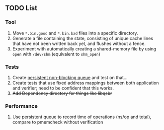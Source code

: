 ## TODO List

### Tool

1. Move `*.bin.good` and `*.bin.bad` files into a specific directory.
2. Generate a file containing the state, consisting of unique cache lines that have not been written back yet, and flushes without a fence.
3. Experiment with automatically creating a shared-memory file by using `open` with `/dev/shm` (equivalent to `shm_open`)

### Tests

1. Create [persistent non-blocking queue](https://dl.acm.org/citation.cfm?id=3178490) and test on that... 
2. Create tests that use fixed address mappings between both application and verifier; need to be confident that this works.
3. ~~Add Dependency directory for things like libqsbr~~

### Performance

1. Use persistent queue to record time of operations (ns/op and total), compare to pmemcheck without verification
